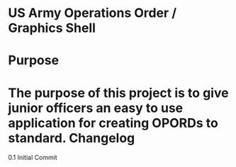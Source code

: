 # US Army Operations Order / Graphics Shell
Purpose
==============
The purpose of this project is to give junior officers an easy to use application for creating OPORDs to standard.
Changelog
==============
0.1	Initial Commit
